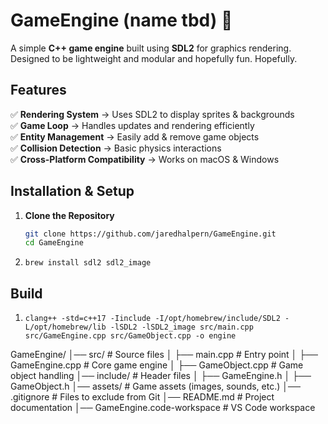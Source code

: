 # GameEngine (name tbd) 🚀

A simple **C++ game engine** built using **SDL2** for graphics rendering. Designed to be lightweight and modular and hopefully fun. Hopefully.

## Features
✅ **Rendering System** → Uses SDL2 to display sprites & backgrounds  
✅ **Game Loop** → Handles updates and rendering efficiently  
✅ **Entity Management** → Easily add & remove game objects  
✅ **Collision Detection** → Basic physics interactions  
✅ **Cross-Platform Compatibility** → Works on macOS & Windows  

## Installation & Setup
1. **Clone the Repository**
   ```sh
   git clone https://github.com/jaredhalpern/GameEngine.git
   cd GameEngine
2. `brew install sdl2 sdl2_image`


## Build
1. ```clang++ -std=c++17 -Iinclude -I/opt/homebrew/include/SDL2 -L/opt/homebrew/lib -lSDL2 -lSDL2_image src/main.cpp src/GameEngine.cpp src/GameObject.cpp -o engine```


GameEngine/
│── src/                		 # Source files
│   ├── main.cpp       		  # Entry point
│   ├── GameEngine.cpp 		  # Core game engine
│   ├── GameObject.cpp 		  # Game object handling
│── include/                  # Header files
│   ├── GameEngine.h
│   ├── GameObject.h
│── assets/                   # Game assets (images, sounds, etc.)
│── .gitignore                # Files to exclude from Git
│── README.md                 # Project documentation
│── GameEngine.code-workspace # VS Code workspace
